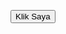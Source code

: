 <!DOCTYPE html>
<html>
<head>
  <title>Contoh Sederhana</title>
</head>
<body>

  <button onclick="document.getElementById('pesan').style.display='block'">Klik Saya</button>
  <p id="pesan" style="display: none;">Halo! Ini pesan tersembunyi.</p>

</body>
</html>
